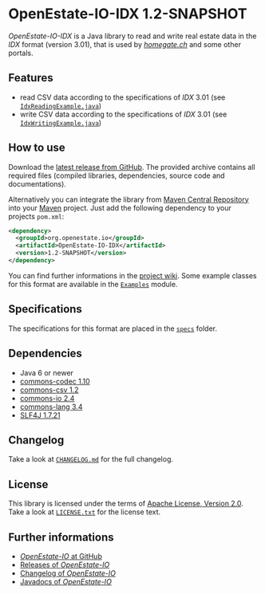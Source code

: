 OpenEstate-IO-IDX 1.2-SNAPSHOT
==============================

*OpenEstate-IO-IDX* is a Java library to read and write real estate data in the
*IDX* format (version 3.01), that is used by [*homegate.ch*](http://homegate.ch)
and some other portals.


Features
--------

-   read CSV data according to the specifications of *IDX* 3.01
    (see [`IdxReadingExample.java`](https://github.com/OpenEstate/OpenEstate-IO/blob/develop/Examples/src/main/java/org/openestate/io/examples/IdxReadingExample.java))
-   write CSV data according to the specifications of *IDX* 3.01
    (see [`IdxWritingExample.java`](https://github.com/OpenEstate/OpenEstate-IO/blob/develop/Examples/src/main/java/org/openestate/io/examples/IdxWritingExample.java))


How to use
----------

Download the [latest release from GitHub](https://github.com/OpenEstate/OpenEstate-IO/releases/latest).
The provided archive contains all required files (compiled libraries,
dependencies, source code and documentations).

Alternatively you can integrate the library from
[Maven Central Repository](http://search.maven.org/#search|ga|1|org.openestate.io)
into your [Maven](http://maven.apache.org/) project. Just add the following
dependency to your projects `pom.xml`:

```xml
<dependency>
  <groupId>org.openestate.io</groupId>
  <artifactId>OpenEstate-IO-IDX</artifactId>
  <version>1.2-SNAPSHOT</version>
</dependency>
```

You can find further informations in the
[project wiki](https://github.com/OpenEstate/OpenEstate-IO/wiki/Usage-IDX).
Some example classes for this format are available in the
[`Examples`](https://github.com/OpenEstate/OpenEstate-IO/tree/develop/Examples)
module.


Specifications
--------------

The specifications for this format are placed in the [`specs`](specs) folder.


Dependencies
------------

-   Java 6 or newer
-   [commons-codec 1.10](http://commons.apache.org/proper/commons-codec/)
-   [commons-csv 1.2](http://commons.apache.org/proper/commons-csv/)
-   [commons-io 2.4](http://commons.apache.org/proper/commons-io/)
-   [commons-lang 3.4](http://commons.apache.org/proper/commons-lang/)
-   [SLF4J 1.7.21](http://www.slf4j.org/)


Changelog
---------

Take a look at
[`CHANGELOG.md`](https://github.com/OpenEstate/OpenEstate-IO/blob/develop/CHANGELOG.md)
for the full changelog.


License
-------

This library is licensed under the terms of
[Apache License, Version 2.0](http://www.apache.org/licenses/LICENSE-2.0.html).
Take a look at
[`LICENSE.txt`](https://github.com/OpenEstate/OpenEstate-IO/blob/develop/LICENSE.txt)
for the license text.


Further informations
--------------------

-   [*OpenEstate-IO* at GitHub](https://github.com/OpenEstate/OpenEstate-IO)
-   [Releases of *OpenEstate-IO*](https://github.com/OpenEstate/OpenEstate-IO/releases)
-   [Changelog of *OpenEstate-IO*](https://github.com/OpenEstate/OpenEstate-IO/blob/develop/CHANGELOG.md)
-   [Javadocs of *OpenEstate-IO*](http://manual.openestate.org/OpenEstate-IO/)
